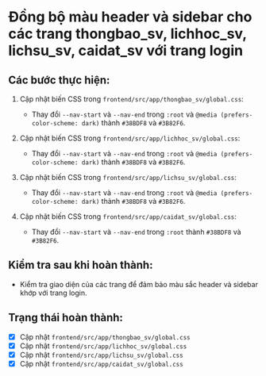 # Đồng bộ màu header và sidebar cho các trang thongbao_sv, lichhoc_sv, lichsu_sv, caidat_sv với trang login

## Các bước thực hiện:
1. Cập nhật biến CSS trong `frontend/src/app/thongbao_sv/global.css`:
   - Thay đổi `--nav-start` và `--nav-end` trong `:root` và `@media (prefers-color-scheme: dark)` thành `#38BDF8` và `#3B82F6`.

2. Cập nhật biến CSS trong `frontend/src/app/lichhoc_sv/global.css`:
   - Thay đổi `--nav-start` và `--nav-end` trong `:root` và `@media (prefers-color-scheme: dark)` thành `#38BDF8` và `#3B82F6`.

3. Cập nhật biến CSS trong `frontend/src/app/lichsu_sv/global.css`:
   - Thay đổi `--nav-start` và `--nav-end` trong `:root` và `@media (prefers-color-scheme: dark)` thành `#38BDF8` và `#3B82F6`.

4. Cập nhật biến CSS trong `frontend/src/app/caidat_sv/global.css`:
   - Thay đổi `--nav-start` và `--nav-end` trong `:root` thành `#38BDF8` và `#3B82F6`.

## Kiểm tra sau khi hoàn thành:
- Kiểm tra giao diện của các trang để đảm bảo màu sắc header và sidebar khớp với trang login.

## Trạng thái hoàn thành:
- [x] Cập nhật `frontend/src/app/thongbao_sv/global.css`
- [x] Cập nhật `frontend/src/app/lichhoc_sv/global.css`
- [x] Cập nhật `frontend/src/app/lichsu_sv/global.css`
- [x] Cập nhật `frontend/src/app/caidat_sv/global.css`
